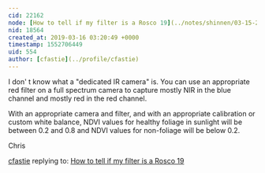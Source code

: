 ```yaml
---
cid: 22162
node: [How to tell if my filter is a Rosco 19](../notes/shinnen/03-15-2019/how-to-tell-if-my-filter-is-a-rosco-19)
nid: 18564
created_at: 2019-03-16 03:20:49 +0000
timestamp: 1552706449
uid: 554
author: [cfastie](../profile/cfastie)
---
```


I don' t know what a "dedicated IR camera" is. You can use an appropriate red filter on a full spectrum camera to capture mostly NIR in the blue channel and mostly red in the red channel.

With an appropriate camera and filter, and with an appropriate calibration or custom white balance, NDVI values for healthy foliage in sunlight will be between 0.2 and 0.8 and NDVI values for non-foliage will be below 0.2.

Chris

[cfastie](../profile/cfastie) replying to: [How to tell if my filter is a Rosco 19](../notes/shinnen/03-15-2019/how-to-tell-if-my-filter-is-a-rosco-19)

